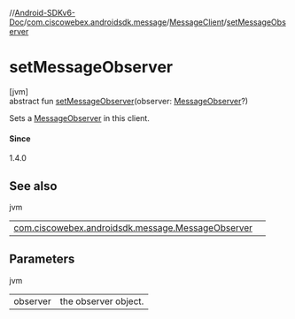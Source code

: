 //[Android-SDKv6-Doc](../../../index.md)/[com.ciscowebex.androidsdk.message](../index.md)/[MessageClient](index.md)/[setMessageObserver](set-message-observer.md)

# setMessageObserver

[jvm]\
abstract fun [setMessageObserver](set-message-observer.md)(observer: [MessageObserver](../-message-observer/index.md)?)

Sets a [MessageObserver](../-message-observer/index.md) in this client.

#### Since

1.4.0

## See also

jvm

| | |
|---|---|
| [com.ciscowebex.androidsdk.message.MessageObserver](../-message-observer/index.md) |  |

## Parameters

jvm

| | |
|---|---|
| observer | the observer object. |
